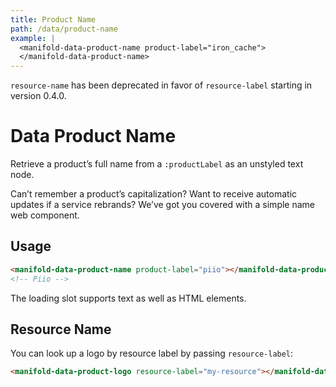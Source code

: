 ```yaml
---
title: Product Name
path: /data/product-name
example: |
  <manifold-data-product-name product-label="iron_cache">
  </manifold-data-product-name>
---
```


<manifold-toast alert-type="warning">
  <div><code>resource-name</code> has been deprecated in favor of <code>resource-label</code> starting in version 0.4.0.</div>
</manifold-toast>

# Data Product Name

Retrieve a product’s full name from a `:productLabel` as an unstyled text node.

Can’t remember a product’s capitalization? Want to receive automatic updates
if a service rebrands? We’ve got you covered with a simple name web
component.

## Usage

```html
<manifold-data-product-name product-label="piio"></manifold-data-product-name>
<!-- Piio -->
```

The loading slot supports text as well as HTML elements.

## Resource Name

You can look up a logo by resource label by passing `resource-label`:

```html
<manifold-data-product-logo resource-label="my-resource"></manifold-data-product-name>
```
